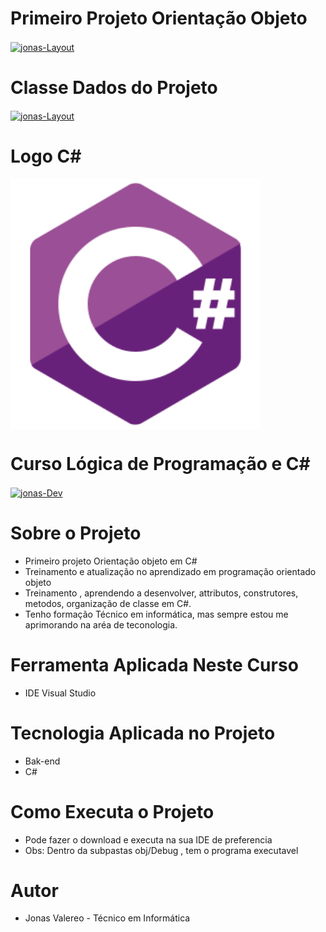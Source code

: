 # Primeiro Projeto Orientação Objeto

<a href="#">
<img align="center"  alt="jonas-Layout" height ="400" width ="650" src ="https://user-images.githubusercontent.com/25933386/210822152-abd297d7-25d1-4cdd-93b4-271e2791f491.JPG"></img>
</a>

# Classe Dados do Projeto

<a href="#">
<img align="center"  alt="jonas-Layout" height ="500" width ="550" src ="https://user-images.githubusercontent.com/25933386/210822396-9148b0a1-3c88-476a-bb4a-557019943513.JPG"></img>
</a>

# Logo C#

<a href="#">
<img align="center"  alt="jonas-C#" height ="400" width ="400" src ="https://raw.githubusercontent.com/devicons/devicon/master/icons/csharp/csharp-original.svg" style="max-width: 100%;"></img>
</a>

# Curso Lógica de Programação e C#

<a href="#">
<img align="center"  alt="jonas-Dev" height ="70" width ="160" src ="https://user-images.githubusercontent.com/25933386/116831049-87107400-ab83-11eb-947b-0a94a3e89f04.png" style="max-width: 100%;"></img>
</a>

# Sobre o Projeto

- Primeiro projeto Orientação objeto em C#
- Treinamento e atualização no aprendizado em programação orientado objeto
- Treinamento , aprendendo a desenvolver, attributos, construtores, metodos, organização de classe em C#.
- Tenho formação Técnico em informática, mas sempre estou me aprimorando na aréa de teconologia.

# Ferramenta Aplicada Neste Curso

- IDE Visual Studio

# Tecnologia Aplicada no Projeto

- Bak-end
- C#

# Como Executa o Projeto

- Pode fazer o download e executa na sua IDE de preferencia
- Obs: Dentro da subpastas obj/Debug , tem o programa executavel

# Autor

- Jonas Valereo - Técnico em Informática 



